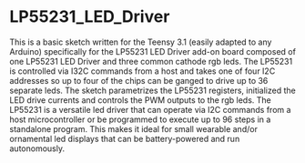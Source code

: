 # LP55231_LED_Driver

This is a basic sketch written for the Teensy 3.1 (easily adapted to any Arduino) specifically for the LP55231 LED Driver add-on board composed of one LP55231 LED Driver and three common cathode rgb leds. The LP55231 is controlled via I32C commands from a host and takes one of four I2C addresses so up to four of the chips can be ganged to drive up to 36 separate leds. The sketch parametrizes the LP55231 registers, initialized the LED drive currents and controls the PWM outputs to the rgb leds. The LP55231 is a versatile led driver that can operate via I2C commands from a host microcontroller or be programmed to execute up to 96 steps in a standalone program. This makes it ideal for small wearable and/or ornamental led displays that can be battery-powered and run autonomously.
